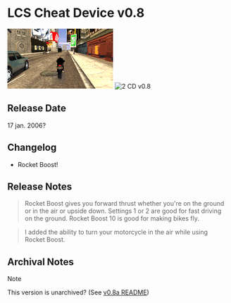 # LCS Cheat Device v0.8

![1 CD v0.8](../../../../Pictures/LCS/RocketBike1.gif)
![2 CD v0.8](../../../../Pictures/LCS/RocketBike2.gif)

## Release Date
17 jan. 2006?

## Changelog
 - Rocket Boost!
 
## Release Notes
> Rocket Boost gives you forward thrust whether you're on the ground or in the air or upside down. Settings 1 or 2 are good for fast driving on the ground. Rocket Boost 10 is good for making bikes fly.

> I added the ability to turn your motorcycle in the air while using Rocket Boost.

## Archival Notes
 
> [!NOTE]
> This version is unarchived? (See [v0.8a README](../v0.8a/README.md))